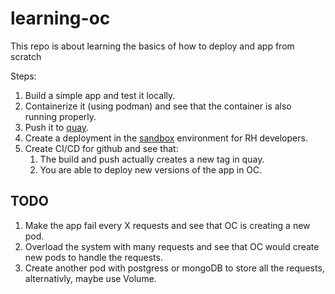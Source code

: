 # learning-oc
This repo is about learning the basics of how to deploy and app from scratch

Steps:
1. Build a simple app and test it locally.
2. Containerize it (using podman) and see that the container is also running properly.
3. Push it to [quay](quay.io/hacohen/story-app).
4. Create a deployment in the [sandbox](https://console.redhat.com/openshift/sandbox) environment for RH developers. 
5. Create CI/CD for github and see that:
    1. The build and push actually creates a new tag in quay.
    2. You are able to deploy new versions of the app in OC.


## TODO
1. Make the app fail every X requests and see that OC is creating a new pod.
2. Overload the system with many requests and see that OC would create new pods to handle the requests.
3. Create another pod with postgress or mongoDB to store all the requests, alternativly, maybe use Volume.